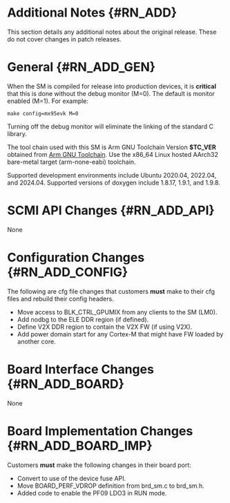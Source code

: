Additional Notes {#RN_ADD}
================

This section details any additional notes about the original release. These do not cover
changes in patch releases.

General {#RN_ADD_GEN}
=======

When the SM is compiled for release into production devices, it is **critical** that this
is done without the debug monitor (M=0). The default is monitor enabled (M=1). For example:

	make config=mx95evk M=0

Turning off the debug monitor will eliminate the linking of the standard C library.

The tool chain used with this SM is Arm GNU Toolchain Version **$TC_VER** obtained from
[Arm GNU Toolchain](https://developer.arm.com/Tools%20and%20Software/GNU%20Toolchain).
Use the x86_64 Linux hosted AArch32 bare-metal target (arm-none-eabi) toolchain.

Supported development environments include Ubuntu 2020.04, 2022.04, and 2024.04. Supported
versions of doxygen include 1.8.17, 1.9.1, and 1.9.8.

SCMI API Changes {#RN_ADD_API}
================

None

Configuration Changes {#RN_ADD_CONFIG}
=====================

The following are cfg file changes that customers **must** make to their cfg files
and rebuild their config headers.

- Move access to BLK_CTRL_GPUMIX from any clients to the SM (LM0).
- Add nodbg to the ELE DDR region (if defined).
- Define V2X DDR region to contain the V2X FW (if using V2X).
- Add power domain start for any Cortex-M that might have FW loaded by another core.

Board Interface Changes {#RN_ADD_BOARD}
=======================

None

Board Implementation Changes {#RN_ADD_BOARD_IMP}
============================

Customers **must** make the following changes in their board port:

- Convert to use of the device fuse API.
- Move BOARD_PERF_VDROP definition from brd_sm.c to brd_sm.h.
- Added code to enable the PF09 LDO3 in RUN mode.

